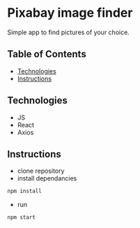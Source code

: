 # Pixabay image finder

Simple app to find pictures of your choice.

## Table of Contents

- [Technologies](#technologies)
- [Instructions](#instructions)
<!-- - [Usage Examples](#usage-examples)
- [Contributing](#contributing) -->

## Technologies

- JS
- React
- Axios

## Instructions

- clone repository
- install dependancies
```bash
npm install
```
- run
```bash
npm start
```

<!--## Usage Examples

Present usage examples of the project, demonstrating how it can be used in practice. You can include code snippets or showcase sample scenarios.
